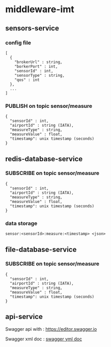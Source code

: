 # middleware-imt

## sensors-service

### config file 

```
[
  {
    "brokerUrl" : string,
    "borkerPort" : int,
    "sensorId" : int,
    "sensorType" : string,
    "qos" : int
  },
  ...
]
```

### PUBLISH on topic sensor/measure

```
{
  "sensorId" : int,
  "airportId" : string (IATA), 
  "measureType" : string,
  "measureValue" : float,
  "timestamp": unix timestamp (seconds)
}
```

## redis-database-service 

### SUBSCRIBE on topic sensor/measure
```
{
  "sensorId" : int,
  "airportId" : string (IATA), 
  "measureType" : string,
  "measureValue" : float,
  "timestamp": unix timestamp (seconds)
}
```

### data storage 

```sensor:<sensorId>:measure:<timestamp> <json>```


## file-database-service 

### SUBSCRIBE on topic sensor/measure
```
{
  "sensorId" : int,
  "airportId" : string (IATA), 
  "measureType" : string,
  "measureValue" : float,
  "timestamp": unix timestamp (seconds)
}
```


## api-service 

Swagger api with : https://editor.swagger.io

Swagger xml doc : [swagger yml doc](https://github.com/Wathis/middleware-imt/blob/develop/api-service/docs/swagger.yaml)



